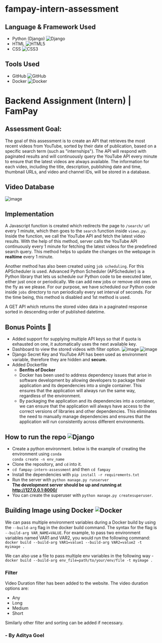 # fampay-intern-assessment

## Language & Framework Used
- Python (Django) ![Django](https://img.shields.io/badge/django-%23092E20.svg?style=for-the-badge&logo=django&logoColor=white)
- HTML ![HTML5](https://img.shields.io/badge/html5-%23E34F26.svg?style=for-the-badge&logo=html5&logoColor=white)
- CSS ![CSS3](https://img.shields.io/badge/css3-%231572B6.svg?style=for-the-badge&logo=css3&logoColor=white)
## Tools Used
- GitHub ![GitHub](https://img.shields.io/badge/github-%23121011.svg?style=for-the-badge&logo=github&logoColor=white)
- Docker ![Docker](https://img.shields.io/badge/docker-%230db7ed.svg?style=for-the-badge&logo=docker&logoColor=white)

# Backend Assignment (Intern) | FamPay
## Assessment Goal:
The goal of this assessment is to create an API that retrieves the most recent videos from YouTube, sorted by their date of publication, based on a specific search term (such as "internships"). The API will respond with paginated results and will continuously query the YouTube API every minute to ensure that the latest videos are always available. The information for each video, including the title, description, publishing date and time, thumbnail URLs, and video and channel IDs, will be stored in a database.
## Video Database
![image](https://user-images.githubusercontent.com/67872867/212305468-6530ad42-03d0-46ed-a5e6-2617a979a311.png)

## Implementation
A Javascript function is created which redirects the page to `/search/` url every 1 minute, which then goes to the `search` function inside `views.py`. Inside the function, we call the YouTube API and fetch the latest video results.
With the help of this method, server calls the YouTube API continuously every 1 minute for fetching the latest videos for the predefined search query. This method helps to update the changes on the webpage in <b>realtime</b> every 1 minute.

Another method has also been created using `job scheduling`. For this APScheduler is used.
Advanced Python Scheduler (APScheduler) is a Python library that lets us schedule our Python code to be executed later, either just once or periodically. We can add new jobs or remove old ones on the fly as we please. For our purpose, we have scheduled our Python code inside `jobs` directory to run periodically every set interval of seconds. For the time being, this method is disabled and 1st method is used.

A GET API which returns the stored video data in a paginated response sorted in descending order of published datetime.

## Bonus Points 🌟
- Added support for supplying multiple API keys so that if quota is exhausted on one, it automatically uses the next available key.
- Dashboard to view the stored videos with filter option.
![image](https://user-images.githubusercontent.com/67872867/212303720-113b3856-b60d-420a-bdaf-9a4694127910.png)
![image](https://user-images.githubusercontent.com/67872867/212305414-9281a2b1-82d3-42c5-8f2b-524b447e1339.png)
- Django Secret Key and YouTube API has been used as environment variable, therefore they are hidden and <b>secure.</b>
- Added Dockerfile
  - <b> Benfits of Docker</b>
  - Docker has been used to address dependency issues that arise in software development by allowing developers to package their application and its dependencies into a single container. This ensures that the application will always run the same way, regardless of the environment.
  - By packaging the application and its dependencies into a container, we can ensure that the application will always have access to the correct versions of libraries and other dependencies. This eliminates the need to manually manage dependencies and ensures that the application will run consistently across different environments.

## How to run the repo ![Django](https://img.shields.io/badge/django-%23092E20.svg?style=for-the-badge&logo=django&logoColor=white)
- Create a python environment. below is the example of creating the environment using `conda` <br>
`conda create -n env_name`
- Clone the repository, and `cd` into it.
- `cd fampay-intern-assessment` and then `cd fampay`
- Install the dependencies with `pip install -r requirements.txt`
- Run the server with `python manage.py runserver` <br>
<b> The development server should be up and running at http://127.0.0.1:8000/</b>
- You can create the superuser with `python manage.py createsuperuser`.

## Building Image using Docker ![Docker](https://img.shields.io/badge/docker-%230db7ed.svg?style=for-the-badge&logo=docker&logoColor=white)
We can pass multiple environment variables during a Docker build by using the `--build-arg` flag in the docker build command. The syntax for the flag is `--build-arg VAR_NAME=VALUE`. For example, to pass two environment variables named VAR1 and VAR2, you would run the following command:
`docker build --build-arg VAR1=value1 --build-arg VAR2=value2 -t myimage .`

We can also use a file to pass multiple env variables in the following way - <br>
`docker build --build-arg env_file=path/to/your/env/file -t myimage .`

### Filter
Video Duration filter has been added to the website. The video duration options are:
- Any
- Long
- Medium
- Short

Similarly other filter and sorting can be added if necessary.

### - By Aditya Goel
